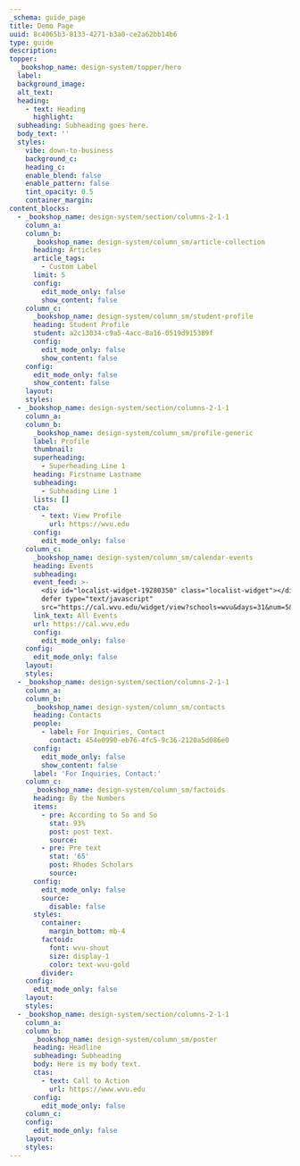 ```yaml
---
_schema: guide_page
title: Demo Page
uuid: 8c4065b3-8133-4271-b3a0-ce2a62bb14b6
type: guide
description:
topper:
  _bookshop_name: design-system/topper/hero
  label:
  background_image:
  alt_text:
  heading:
    - text: Heading
      highlight:
  subheading: Subheading goes here.
  body_text: ''
  styles:
    vibe: down-to-business
    background_c:
    heading_c:
    enable_blend: false
    enable_pattern: false
    tint_opacity: 0.5
    container_margin:
content_blocks:
  - _bookshop_name: design-system/section/columns-2-1-1
    column_a:
    column_b:
      _bookshop_name: design-system/column_sm/article-collection
      heading: Articles
      article_tags:
        - Custom Label
      limit: 5
      config:
        edit_mode_only: false
        show_content: false
    column_c:
      _bookshop_name: design-system/column_sm/student-profile
      heading: Student Profile
      student: a2c13034-c9a5-4acc-8a16-0519d915389f
      config:
        edit_mode_only: false
        show_content: false
    config:
      edit_mode_only: false
      show_content: false
    layout:
    styles:
  - _bookshop_name: design-system/section/columns-2-1-1
    column_a:
    column_b:
      _bookshop_name: design-system/column_sm/profile-generic
      label: Profile
      thumbnail:
      superheading:
        - Superheading Line 1
      heading: Firstname Lastname
      subheading:
        - Subheading Line 1
      lists: []
      cta:
        - text: View Profile
          url: https://wvu.edu
      config:
        edit_mode_only: false
    column_c:
      _bookshop_name: design-system/column_sm/calendar-events
      heading: Events
      subheading:
      event_feed: >-
        <div id="localist-widget-19280350" class="localist-widget"></div><script
        defer type="text/javascript"
        src="https://cal.wvu.edu/widget/view?schools=wvu&days=31&num=5&experience=inperson&container=localist-widget-19280350&template=dsv2-vertical-mini"></script>
      link_text: All Events
      url: https://cal.wvu.edu
      config:
        edit_mode_only: false
    config:
      edit_mode_only: false
    layout:
    styles:
  - _bookshop_name: design-system/section/columns-2-1-1
    column_a:
    column_b:
      _bookshop_name: design-system/column_sm/contacts
      heading: Contacts
      people:
        - label: For Inquiries, Contact
          contact: 454e0990-eb76-4fc5-9c36-2120a5d086e0
      config:
        edit_mode_only: false
        show_content: false
      label: 'For Inquiries, Contact:'
    column_c:
      _bookshop_name: design-system/column_sm/factoids
      heading: By the Numbers
      items:
        - pre: According to So and So
          stat: 93%
          post: post text.
          source:
        - pre: Pre text
          stat: '65'
          post: Rhodes Scholars
          source:
      config:
        edit_mode_only: false
        source:
          disable: false
      styles:
        container:
          margin_bottom: mb-4
        factoid:
          font: wvu-shout
          size: display-1
          color: text-wvu-gold
        divider:
    config:
      edit_mode_only: false
    layout:
    styles:
  - _bookshop_name: design-system/section/columns-2-1-1
    column_a:
    column_b:
      _bookshop_name: design-system/column_sm/poster
      heading: Headline
      subheading: Subheading
      body: Here is my body text.
      ctas:
        - text: Call to Action
          url: https://www.wvu.edu
      config:
        edit_mode_only: false
    column_c:
    config:
      edit_mode_only: false
    layout:
    styles:
---
```

